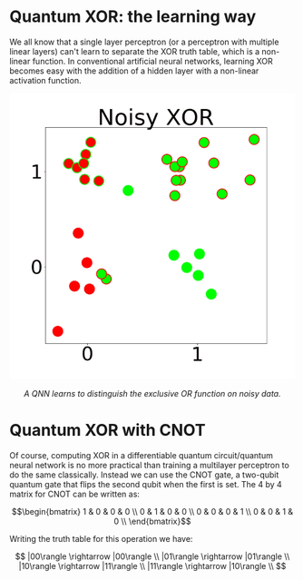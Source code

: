# Quantum XOR: the learning way

We all know that a single layer perceptron (or a perceptron with multiple linear layers) can't learn to separate the XOR truth table, which is a non-linear function. In conventional artificial neural networks, learning XOR becomes easy with the addition of a hidden layer with a non-linear activation function.


<img src="./figs/noisy_q_xor.gif">
<p align="center"><em>A QNN learns to distinguish the exclusive OR function on noisy data.</em></p>


# Quantum XOR with CNOT

Of course, computing XOR in a differentiable quantum circuit/quantum neural network is no more practical than training a multilayer perceptron to do the same classically. Instead we can use the CNOT gate, a two-qubit quantum gate that flips the second qubit when the first is set. The 4 by 4 matrix for CNOT can be written as: 

$$\begin{bmatrix}
1 & 0 & 0 & 0 \\
0 & 1 & 0 & 0 \\
0 & 0 & 0 & 1 \\
0 & 0 & 1 & 0 \\
\end{bmatrix}$$

Writing the truth table for this operation we have: 

$$
|00\rangle \rightarrow |00\rangle \\ 
|01\rangle \rightarrow |01\rangle \\ 
|10\rangle \rightarrow |11\rangle \\ 
|11\rangle \rightarrow |10\rangle \\ 
$$






